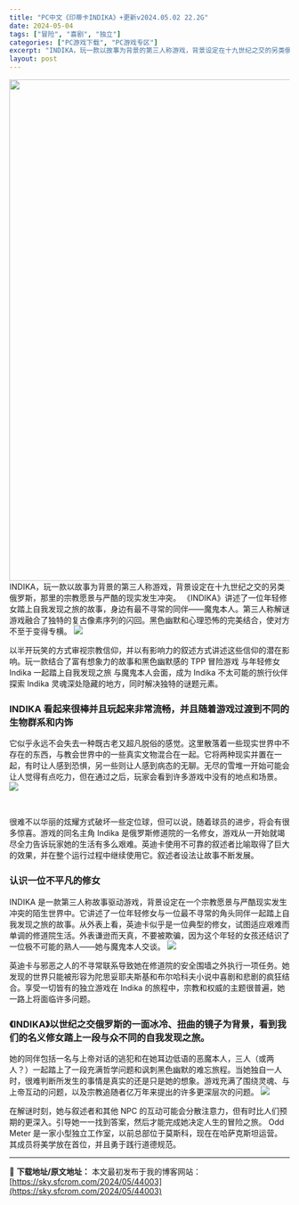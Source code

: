 ```yaml
---
title: "PC中文《印蒂卡INDIKA》+更新v2024.05.02 22.2G"
date: 2024-05-04
tags: ["冒险", "喜剧", "独立"]
categories: ["PC游戏下载", "PC游戏专区"]
excerpt: "INDIKA，玩一款以故事为背景的第三人称游戏，背景设定在十九世纪之交的另类俄罗斯，那里的宗教愿景与严酷的现实发生冲突。 《INDIKA》讲述了一位年轻修女踏上自我发现之旅的故事，身边有最不寻常的同伴——魔鬼本人。第三人称解谜游戏融合了独特的复古像素序列的闪回。黑色幽默和心理恐怖的完美结合，使对方不&hellip;"
layout: post
---
```


<img class="aligncenter size-full wp-image-44004" src="https://sky.sfcrom.com/wp-content/uploads/2024/05/202405041047052.webp" alt="" width="600" height="900" />
INDIKA，玩一款以故事为背景的第三人称游戏，背景设定在十九世纪之交的另类俄罗斯，那里的宗教愿景与严酷的现实发生冲突。 《INDIKA》讲述了一位年轻修女踏上自我发现之旅的故事，身边有最不寻常的同伴——魔鬼本人。第三人称解谜游戏融合了独特的复古像素序列的闪回。黑色幽默和心理恐怖的完美结合，使对方不至于变得专横。

<img src="https://sky.sfcrom.com/wp-content/uploads/2024/05/20240504185022-2f4db.jpeg" />

<span>以半开玩笑的方式审视宗教信仰，并以有影响力的叙述方式讲述这些信仰的潜在影响。玩一款结合了富有想象力的故事和黑色幽默感的 TPP 冒险游戏 与年轻修女 Indika 一起踏上自我发现之旅 与魔鬼本人会面，成为 Indika 不太可能的旅行伙伴 探索 Indika 灵魂深处隐藏的地方，同时解决独特的谜题元素。</span>
<h3><span>INDIKA 看起来很棒并且玩起来非常流畅，并且随着游戏过渡到不同的生物群系和内饰</span></h3>
<span>它似乎永远不会失去一种既古老又超凡脱俗的感觉。这里散落着一些现实世界中不存在的东西，与教会世界中的一些真实文物混合在一起。它将两种现实并置在一起，有时让人感到恐惧，另一些则让人感到病态的无聊。无尽的雪堆一开始可能会让人觉得有点吃力，但在通过之后，玩家会看到许多游戏中没有的地点和场景。</span>

<img src="https://sky.sfcrom.com/wp-content/uploads/2024/05/20240504185026-a3574.jpeg" />

&nbsp;

<span>很难不以华丽的炫耀方式破坏一些定位球，但可以说，随着球员的进步，将会有很多惊喜。游戏的同名主角 Indika 是俄罗斯修道院的一名修女，游戏从一开始就竭尽全力告诉玩家她的生活有多么艰难。英迪卡使用不可靠的叙述者比喻取得了巨大的效果，并在整个运行过程中继续使用它。叙述者设法让故事不断发展。</span>
<h3><span>认识一位不平凡的修女</span></h3>
<span>INDIKA 是一款第三人称故事驱动游戏，背景设定在一个宗教愿景与严酷现实发生冲突的陌生世界中。它讲述了一位年轻修女与一位最不寻常的角头同伴一起踏上自我发现之旅的故事。从外表上看，英迪卡似乎是一位典型的修女，试图适应艰难而单调的修道院生活。外表谦逊而天真，不要被欺骗，因为这个年轻的女孩还结识了一位极不可能的熟人——她与魔鬼本人交谈。</span>

<img src="https://sky.sfcrom.com/wp-content/uploads/2024/05/20240504185029-b53d6.jpeg" />

<span>英迪卡与邪恶之人的不寻常联系导致她在修道院的安全围墙之外执行一项任务。她发现的世界只能被形容为陀思妥耶夫斯基和布尔哈科夫小说中喜剧和悲剧的疯狂结合。享受一切皆有的独立游戏在 Indika 的旅程中，宗教和权威的主题很普遍，她一路上将面临许多问题。</span>
<h3><span>《INDIKA》以世纪之交俄罗斯的一面冰冷、扭曲的镜子为背景，看到我们的名义修女踏上一段与众不同的自我发现之旅。</span></h3>
<span>她的同伴包括一名与上帝对话的逃犯和在她耳边低语的恶魔本人，三人（或两人？）一起踏上了一段充满哲学问题和讽刺黑色幽默的难忘旅程。当她独自一人时，很难判断所发生的事情是真实的还是只是她的想象。游戏充满了围绕灵魂、与上帝互动的问题，以及宗教追随者亿万年来提出的许多更深层次的问题。</span>

<img src="https://sky.sfcrom.com/wp-content/uploads/2024/05/20240504185031-9cedb.jpeg" />

在解谜时刻，她与叙述者和其他 NPC 的互动可能会分散注意力，但有时比人们预期的更深入。引导她一一找到答案，然后才能完成她决定人生的冒险之旅。 Odd Meter 是一家小型独立工作室，以前总部位于莫斯科，现在在哈萨克斯坦运营。其成员将美学放在首位，并且勇于践行道德规范。

---
📖 **下载地址/原文地址：** 本文最初发布于我的博客网站：[https://sky.sfcrom.com/2024/05/44003](https://sky.sfcrom.com/2024/05/44003)
